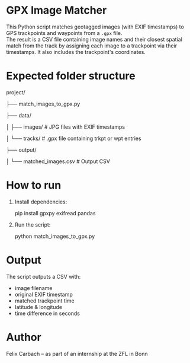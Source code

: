 # GPX Image Matcher
This Python script matches geotagged images (with EXIF timestamps) to GPS trackpoints and waypoints from a `.gpx` file.  
The result is a CSV file containing image names and their closest spatial match from the track by assigning each image to a trackpoint via their timestamps. It also includes the trackpoint's coordinates.

# Expected folder structure

project/

├── match_images_to_gpx.py

├── data/

│ ├── images/ # JPG files with EXIF timestamps

│ └── tracks/ # .gpx file containing trkpt or wpt entries

├── output/

│ └── matched_images.csv # Output CSV

# How to run
1. Install dependencies:
   
   pip install gpxpy exifread pandas
   
3. Run the script:
   
   python match_images_to_gpx.py

# Output
The script outputs a CSV with:
- image filename
- original EXIF timestamp
- matched trackpoint time
- latitude & longitude
- time difference in seconds

# Author
Felix Carbach – as part of an internship at the ZFL in Bonn
